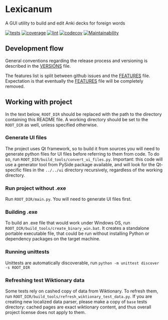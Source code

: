 # Lexicanum

A GUI utility to build and edit Anki decks for foreign words

[![tests](https://github.com/KrusnikViers/Lexicanum/actions/workflows/test.yml/badge.svg)](https://github.com/KrusnikViers/Lexicanum/actions/workflows/test.yml)
[![coverage](https://github.com/KrusnikViers/Lexicanum/actions/workflows/coverage.yml/badge.svg)](https://github.com/KrusnikViers/Lexicanum/actions/workflows/coverage.yml)
[![lint](https://github.com/KrusnikViers/Lexicanum/actions/workflows/lint.yml/badge.svg)](https://github.com/KrusnikViers/Lexicanum/actions/workflows/lint.yml)
[![codecov](https://codecov.io/gh/KrusnikViers/Lexicanum/graph/badge.svg?token=FytryMP1ZJ)](https://codecov.io/gh/KrusnikViers/Lexicanum)
[![Maintainability](https://api.codeclimate.com/v1/badges/735ca5f57479b6d79cd4/maintainability)](https://codeclimate.com/github/KrusnikViers/Lexicanum/maintainability)

## Development flow

General conventions regarding the release process and versioning is described in the [VERSIONS](VERSIONS.md) file.

The features list is split between github issues and the [FEATURES](FEATURES.md) file. Expectation is that eventually
the [FEATURES](FEATURES.md) file will be completely removed.

## Working with project

In the text below, `ROOT_DIR` should be replaced with the path to the directory containing this README file. A working
directory should be set to the `ROOT_DIR` as well, unless specified otherwise.

### Generate UI files

The project uses Qt framework, so to build it from sources you will need to generate python files for UI files before
referring to them from code. To do so, run `ROOT_DIR/build_tools/convert_ui_files.py`. Important: this code will use a
generator tool from PySide package available, and will look for the Qt-specific files in the `../../ui` directory
recursively, regardless of the working directory.

### Run project without .exe

Run `ROOT_DIR/main.py`. You will need to generate UI files first.

### Building .exe

To build an .exe file that would work under Windows OS, run `ROOT_DIR/build_tools/create_binary_win.bat`. It creates a
standalone portable executable file, that could be run without installing Python or dependency packages on the target
machine.

### Running unittests

Unittests are automatically discoverable, run `python -m unittest discover -s ROOT_DIR`

### Refreshing test Wiktionary data

Some tests rely on cashed copy of data from Wiktionary. To refresh them,
run `ROOT_DIR/build_tools/refresh_wiktionary_test_data.py`. If you are creating new localized data parser, please make a
copy of `base` tests directory: cached pages are exact wiktionary content, and thus overall project license does not
apply to them.
